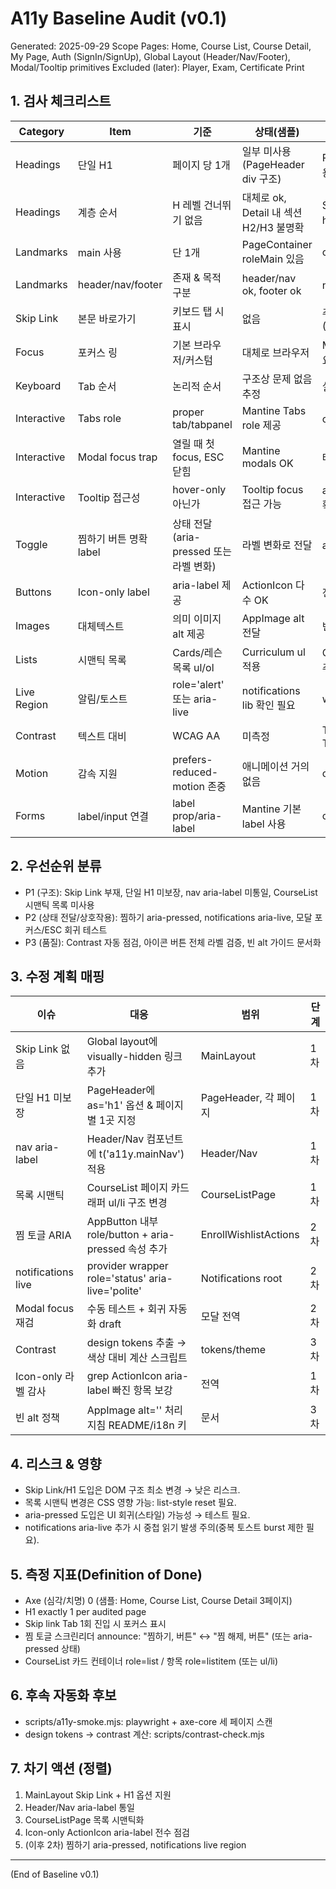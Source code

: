 # A11y Baseline Audit (v0.1)

Generated: 2025-09-29
Scope Pages: Home, Course List, Course Detail, My Page, Auth (SignIn/SignUp), Global Layout (Header/Nav/Footer), Modal/Tooltip primitives
Excluded (later): Player, Exam, Certificate Print

## 1. 검사 체크리스트

| Category    | Item                   | 기준                                    | 상태(샘플)                             | 메모                                    |
| ----------- | ---------------------- | --------------------------------------- | -------------------------------------- | --------------------------------------- |
| Headings    | 단일 H1                | 페이지 당 1개                           | 일부 미사용 (PageHeader div 구조)      | PageHeader를 H1 옵션 허용 필요          |
| Headings    | 계층 순서              | H 레벨 건너뛰기 없음                    | 대체로 ok, Detail 내 섹션 H2/H3 불명확 | Section 컴포넌트 headingOrder 전략 필요 |
| Landmarks   | main 사용              | 단 1개                                  | PageContainer roleMain 있음            | ok                                      |
| Landmarks   | header/nav/footer      | 존재 & 목적 구분                        | header/nav ok, footer ok               | nav aria-label 필요                     |
| Skip Link   | 본문 바로가기          | 키보드 탭 시 표시                       | 없음                                   | 추가 필요 (t('a11y.skipToContent'))     |
| Focus       | 포커스 링              | 기본 브라우저/커스텀                    | 대체로 브라우저                        | Mantine reset 영향 확인 필요            |
| Keyboard    | Tab 순서               | 논리적 순서                             | 구조상 문제 없음 추정                  | 실측 테스트 필요                        |
| Interactive | Tabs role              | proper tab/tabpanel                     | Mantine Tabs role 제공                 | ok (aria-selected 확인)                 |
| Interactive | Modal focus trap       | 열릴 때 첫 focus, ESC 닫힘              | Mantine modals OK                      | 테스트 필요                             |
| Interactive | Tooltip 접근성         | hover-only 아닌가                       | Tooltip focus 접근 가능                | aria-describedby 자동화 확인            |
| Toggle      | 찜하기 버튼 명확 label | 상태 전달 (aria-pressed 또는 라벨 변화) | 라벨 변화로 전달                       | aria-pressed 추가 고려                  |
| Buttons     | Icon-only label        | aria-label 제공                         | ActionIcon 다수 OK                     | 전수 재확인 필요                        |
| Images      | 대체텍스트             | 의미 이미지 alt 제공                    | AppImage alt 전달                      | 빈 alt 처리 가이드 필요                 |
| Lists       | 시맨틱 목록            | Cards/레슨 목록 ul/ol                   | Curriculum ul 적용                     | CourseList 카드 div -> ul 추천          |
| Live Region | 알림/토스트            | role='alert' 또는 aria-live             | notifications lib 확인 필요            | wrapper 커스터마이즈 고려               |
| Contrast    | 텍스트 대비            | WCAG AA                                 | 미측정                                 | Token 기반 측정 스크립트 ToDo           |
| Motion      | 감속 지원              | prefers-reduced-motion 존중             | 애니메이션 거의 없음                   | ok                                      |
| Forms       | label/input 연결       | label prop/aria-label                   | Mantine 기본 label 사용                | ok                                      |

## 2. 우선순위 분류

- P1 (구조): Skip Link 부재, 단일 H1 미보장, nav aria-label 미통일, CourseList 시맨틱 목록 미사용
- P2 (상태 전달/상호작용): 찜하기 aria-pressed, notifications aria-live, 모달 포커스/ESC 회귀 테스트
- P3 (품질): Contrast 자동 점검, 아이콘 버튼 전체 라벨 검증, 빈 alt 가이드 문서화

## 3. 수정 계획 매핑

| 이슈                | 대응                                                | 범위                  | 단계 |
| ------------------- | --------------------------------------------------- | --------------------- | ---- |
| Skip Link 없음      | Global layout에 visually-hidden 링크 추가           | MainLayout            | 1차  |
| 단일 H1 미보장      | PageHeader에 as='h1' 옵션 & 페이지별 1곳 지정       | PageHeader, 각 페이지 | 1차  |
| nav aria-label      | Header/Nav 컴포넌트에 t('a11y.mainNav') 적용        | Header/Nav            | 1차  |
| 목록 시맨틱         | CourseList 페이지 카드 래퍼 ul/li 구조 변경         | CourseListPage        | 1차  |
| 찜 토글 ARIA        | AppButton 내부 role/button + aria-pressed 속성 추가 | EnrollWishlistActions | 2차  |
| notifications live  | provider wrapper role='status' aria-live='polite'   | Notifications root    | 2차  |
| Modal focus 재검    | 수동 테스트 + 회귀 자동화 draft                     | 모달 전역             | 2차  |
| Contrast            | design tokens 추출 → 색상 대비 계산 스크립트        | tokens/theme          | 3차  |
| Icon-only 라벨 감사 | grep ActionIcon aria-label 빠진 항목 보강           | 전역                  | 1차  |
| 빈 alt 정책         | AppImage alt='' 처리 지침 README/i18n 키            | 문서                  | 3차  |

## 4. 리스크 & 영향

- Skip Link/H1 도입은 DOM 구조 최소 변경 → 낮은 리스크.
- 목록 시맨틱 변경은 CSS 영향 가능: list-style reset 필요.
- aria-pressed 도입은 UI 회귀(스타일) 가능성 → 테스트 필요.
- notifications aria-live 추가 시 중첩 읽기 발생 주의(중복 토스트 burst 제한 필요).

## 5. 측정 지표(Definition of Done)

- Axe (심각/치명) 0 (샘플: Home, Course List, Course Detail 3페이지)
- H1 exactly 1 per audited page
- Skip link Tab 1회 진입 시 포커스 표시
- 찜 토글 스크린리더 announce: "찜하기, 버튼" ↔ "찜 해제, 버튼" (또는 aria-pressed 상태)
- CourseList 카드 컨테이너 role=list / 항목 role=listitem (또는 ul/li)

## 6. 후속 자동화 후보

- scripts/a11y-smoke.mjs: playwright + axe-core 세 페이지 스캔
- design tokens → contrast 계산: scripts/contrast-check.mjs

## 7. 차기 액션 (정렬)

1. MainLayout Skip Link + H1 옵션 지원
2. Header/Nav aria-label 통일
3. CourseListPage 목록 시맨틱화
4. Icon-only ActionIcon aria-label 전수 점검
5. (이후 2차) 찜하기 aria-pressed, notifications live region

---

(End of Baseline v0.1)
